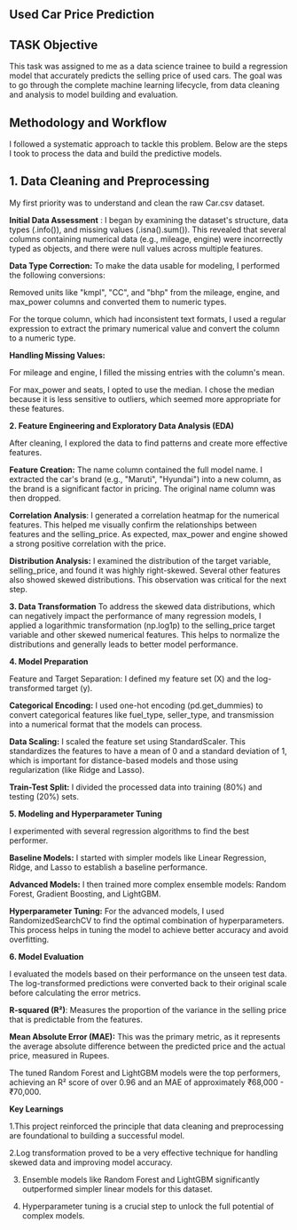 ## Used Car Price Prediction

## TASK Objective

This task was assigned to me as a data science trainee to build a regression model that accurately predicts the selling price of used cars. The goal was to go through the complete machine learning lifecycle, from data cleaning and analysis to model building and evaluation.

## Methodology and Workflow

I followed a systematic approach to tackle this problem. Below are the steps I took to process the data and build the predictive models.

## 1. Data Cleaning and Preprocessing
My first priority was to understand and clean the raw Car.csv dataset.

**Initial Data Assessment** :  I began by examining the dataset's structure, data types (.info()), and missing values (.isna().sum()). This revealed that several columns containing numerical data (e.g., mileage, engine) were incorrectly typed as objects, and there were null values across multiple features.

**Data Type Correction:** To make the data usable for modeling, I performed the following conversions:

Removed units like "kmpl", "CC", and "bhp" from the mileage, engine, and max_power columns and converted them to numeric types.

For the torque column, which had inconsistent text formats, I used a regular expression to extract the primary numerical value and convert the column to a numeric type.

**Handling Missing Values:**

For mileage and engine, I filled the missing entries with the column's mean.

For max_power and seats, I opted to use the median. I chose the median because it is less sensitive to outliers, which seemed more appropriate for these features.

**2. Feature Engineering and Exploratory Data Analysis (EDA)**

After cleaning, I explored the data to find patterns and create more effective features.

**Feature Creation:** The name column contained the full model name. I extracted the car's brand (e.g., "Maruti", "Hyundai") into a new column, as the brand is a significant factor in pricing. The original name column was then dropped.

**Correlation Analysis**: I generated a correlation heatmap for the numerical features. This helped me visually confirm the relationships between features and the selling_price. As expected, max_power and engine showed a strong positive correlation with the price.

**Distribution Analysis:** I examined the distribution of the target variable, selling_price, and found it was highly right-skewed. Several other features also showed skewed distributions. This observation was critical for the next step.

**3. Data Transformation**
To address the skewed data distributions, which can negatively impact the performance of many regression models, I applied a logarithmic transformation (np.log1p) to the selling_price target variable and other skewed numerical features. This helps to normalize the distributions and generally leads to better model performance.

**4. Model Preparation**

Feature and Target Separation: I defined my feature set (X) and the log-transformed target (y).

**Categorical Encoding:** I used one-hot encoding (pd.get_dummies) to convert categorical features like fuel_type, seller_type, and transmission into a numerical format that the models can process.

**Data Scaling:** I scaled the feature set using StandardScaler. This standardizes the features to have a mean of 0 and a standard deviation of 1, which is important for distance-based models and those using regularization (like Ridge and Lasso).

**Train-Test Split:** I divided the processed data into training (80%) and testing (20%) sets.

**5. Modeling and Hyperparameter Tuning**

I experimented with several regression algorithms to find the best performer.

**Baseline Models:** I started with simpler models like Linear Regression, Ridge, and Lasso to establish a baseline performance.

**Advanced Models:** I then trained more complex ensemble models: Random Forest, Gradient Boosting, and LightGBM.

**Hyperparameter Tuning:** For the advanced models, I used RandomizedSearchCV to find the optimal combination of hyperparameters. This process helps in tuning the model to achieve better accuracy and avoid overfitting.

**6. Model Evaluation**

I evaluated the models based on their performance on the unseen test data. The log-transformed predictions were converted back to their original scale before calculating the error metrics.

**R-squared (R²)**: Measures the proportion of the variance in the selling price that is predictable from the features.

**Mean Absolute Error (MAE):** This was the primary metric, as it represents the average absolute difference between the predicted price and the actual price, measured in Rupees.

The tuned Random Forest and LightGBM models were the top performers, achieving an R² score of over 0.96 and an MAE of approximately ₹68,000 - ₹70,000.

**Key Learnings**

1.This project reinforced the principle that data cleaning and preprocessing are foundational to building a successful model.

2.Log transformation proved to be a very effective technique for handling skewed data and improving model accuracy.

3. Ensemble models like Random Forest and LightGBM significantly outperformed simpler linear models for this dataset.
  
4. Hyperparameter tuning is a crucial step to unlock the full potential of complex models.
